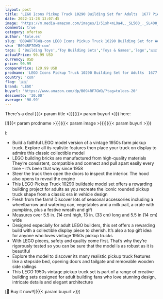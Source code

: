```yaml
---
layout: post
title: 'LEGO Icons Pickup Truck 10290 Building Set for Adults  1677 Pieces '
date: 2022-11-28 13:07:45
image: 'https://m.media-amazon.com/images/I/51sh+mLOa4L._SL500_._SL400_.jpg'
comments: true
category: ofertas
author: 'tole.es'
slug: 'B094RF7GWQ-com LEGO Icons Pickup Truck 10290 Building Set for Adults...'
sku: 'B094RF7GWQ-com'
tags: [ 'Building Toys','Toy Building Sets','Toys & Games','lego','🇺🇸', ]
actualPrice: 90.99 USD
currency: USD
price: 90.99
comparePrice: 129.99 USD
prodname: 'LEGO Icons Pickup Truck 10290 Building Set for Adults  1677 Pieces '
country: 'com'
flag: '🇺🇸'
brand: 'LEGO'
buyurl: 'https://www.amazon.com/dp/B094RF7GWQ/?tag=tolees-20'
descuento: '30.00'
average: '90.99'
---
```


There's a deal [{{< param title >}}]({{< param buyurl >}})  here:

[![{{< param prodname >}}]({{< param image >}})]({{< param buyurl >}})

ℹ️:

- Build a faithful LEGO model version of a vintage 1950s farm pickup truck. Explore all its realistic features then place your truck on display to admire this classic collectible model
- LEGO building bricks are manufactured from high-quality materials They’re consistent, compatible and connect and pull apart easily every time – it’s been that way since 1958
- Steer the truck then open the doors to inspect the interior. The hood also opens to reveal the engine
- This LEGO Pickup Truck 10290 buildable model set offers a rewarding building project for adults as you recreate the iconic rounded pickup truck shape from a classic era in vehicle design
- Fresh from the farm! Discover lots of seasonal accessories including a wheelbarrow and watering can, vegetables and a milk pail, a crate with pumpkins, plus a festive wreath and gift
- Measures over 5.5 in. (14 cm) high, 13 in. (33 cm) long and 5.5 in (14 cm) wide
- Designed especially for adult LEGO builders, this set offers a rewarding build with a collectible display piece to cherish. It’s also a top gift idea for anyone who loves vintage 1950s pickup trucks
- With LEGO pieces, safety and quality come first. That’s why they’re rigorously tested so you can be sure that the model is as robust as it is beautiful
- Explore the model to discover its many realistic pickup truck features like a stepside bed, opening doors and tailgate and removable wooden side railings
- This LEGO 1950s vintage pickup truck set is part of a range of creative building sets designed for adult building fans who love stunning design, intricate details and elegant architecture

[🛒 Buy it now!!]({{< param buyurl >}})
